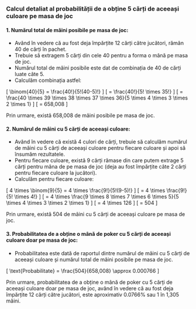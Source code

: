 ### Calcul detaliat al probabilității de a obține 5 cărți de aceeași culoare pe masa de joc

#### 1. Numărul total de mâini posibile pe masa de joc:
   - Având în vedere că au fost deja împărțite 12 cărți către jucători, rămân 40 de cărți în pachet.
   - Trebuie să extragem 5 cărți din cele 40 pentru a forma o mână pe masa de joc.
   - Numărul total de mâini posibile este dat de combinația de 40 de cărți luate câte 5.
   - Calculăm combinația astfel:

\[
\binom{40}{5} = \frac{40!}{5!(40-5)!}
\]
\[
= \frac{40!}{5! \times 35!}
\]
\[
= \frac{40 \times 39 \times 38 \times 37 \times 36}{5 \times 4 \times 3 \times 2 \times 1}
\]
\[
= 658,008
\]

Prin urmare, există 658,008 de mâini posibile pe masa de joc.

#### 2. Numărul de mâini cu 5 cărți de aceeași culoare:
   - Având în vedere că există 4 culori de cărți, trebuie să calculăm numărul de mâini cu 5 cărți de aceeași culoare pentru fiecare culoare și apoi să însumăm rezultatele.
   - Pentru fiecare culoare, există 9 cărți rămase din care putem extrage 5 cărți pentru mâna de pe masa de joc (deja au fost împărțite câte 2 cărți pentru fiecare culoare la jucători).
   - Calculăm pentru fiecare culoare:

\[
4 \times \binom{9}{5} = 4 \times \frac{9!}{5!(9-5)!}
\]
\[
= 4 \times \frac{9!}{5! \times 4!}
\]
\[
= 4 \times \frac{9 \times 8 \times 7 \times 6 \times 5}{5 \times 4 \times 3 \times 2 \times 1}
\]
\[
= 4 \times 126
\]
\[
= 504
\]

Prin urmare, există 504 de mâini cu 5 cărți de aceeași culoare pe masa de joc.

#### 3. Probabilitatea de a obține o mână de poker cu 5 cărți de aceeași culoare doar pe masa de joc:
   - Probabilitatea este dată de raportul dintre numărul de mâini cu 5 cărți de aceeași culoare și numărul total de mâini posibile pe masa de joc.

\[
\text{Probabilitate} = \frac{504}{658,008} \approx 0.000766
\]

Prin urmare, probabilitatea de a obține o mână de poker cu 5 cărți de aceeași culoare doar pe masa de joc, având în vedere că au fost deja împărțite 12 cărți către jucători, este aproximativ 0.0766% sau 1 în 1,305 mâini.
